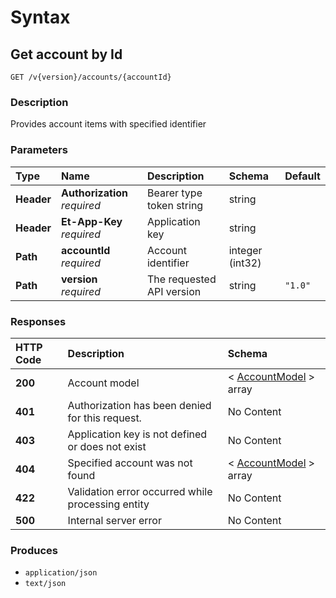 # Syntax

## Get account by Id

```text
GET /v{version}/accounts/{accountId}
```

### Description

Provides account items with specified identifier

### Parameters

| Type | Name | Description | Schema | Default |
| :--- | :--- | :--- | :--- | :--- |
| **Header** | **Authorization**   _required_ | Bearer type token string | string |  |
| **Header** | **Et-App-Key**   _required_ | Application key | string |  |
| **Path** | **accountId**   _required_ | Account identifier | integer \(int32\) |  |
| **Path** | **version**   _required_ | The requested API version | string | `"1.0"` |

### Responses

| HTTP Code | Description | Schema |
| :--- | :--- | :--- |
| **200** | Account model | &lt; [AccountModel](internalaccounts_getaccountsbyid.md#accountmodel) &gt; array |
| **401** | Authorization has been denied for this request. | No Content |
| **403** | Application key is not defined or does not exist | No Content |
| **404** | Specified account was not found | &lt; [AccountModel](internalaccounts_getaccountsbyid.md#accountmodel) &gt; array |
| **422** | Validation error occurred while processing entity | No Content |
| **500** | Internal server error | No Content |

### Produces

* `application/json`
* `text/json`

